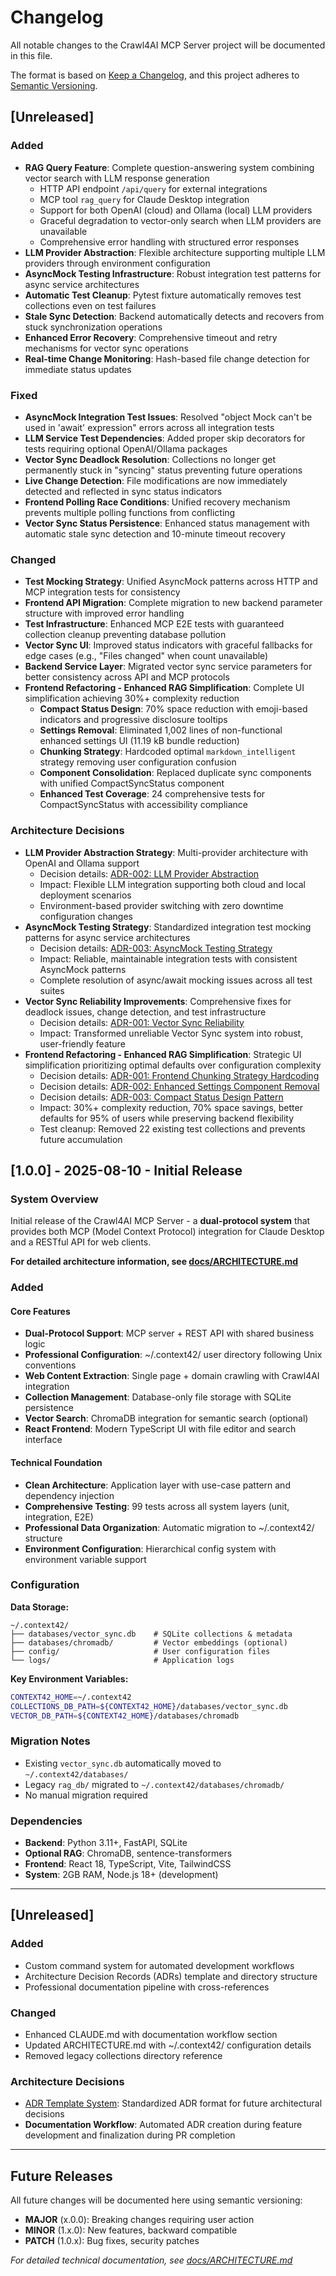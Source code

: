 # Changelog

All notable changes to the Crawl4AI MCP Server project will be documented in this file.

The format is based on [Keep a Changelog](https://keepachangelog.com/en/1.0.0/),
and this project adheres to [Semantic Versioning](https://semver.org/spec/v2.0.0.html).

## [Unreleased]

### Added
- **RAG Query Feature**: Complete question-answering system combining vector search with LLM response generation
  - HTTP API endpoint `/api/query` for external integrations
  - MCP tool `rag_query` for Claude Desktop integration
  - Support for both OpenAI (cloud) and Ollama (local) LLM providers
  - Graceful degradation to vector-only search when LLM providers are unavailable
  - Comprehensive error handling with structured error responses
- **LLM Provider Abstraction**: Flexible architecture supporting multiple LLM providers through environment configuration
- **AsyncMock Testing Infrastructure**: Robust integration test patterns for async service architectures
- **Automatic Test Cleanup**: Pytest fixture automatically removes test collections even on test failures
- **Stale Sync Detection**: Backend automatically detects and recovers from stuck synchronization operations
- **Enhanced Error Recovery**: Comprehensive timeout and retry mechanisms for vector sync operations
- **Real-time Change Monitoring**: Hash-based file change detection for immediate status updates

### Fixed
- **AsyncMock Integration Test Issues**: Resolved "object Mock can't be used in 'await' expression" errors across all integration tests
- **LLM Service Test Dependencies**: Added proper skip decorators for tests requiring optional OpenAI/Ollama packages
- **Vector Sync Deadlock Resolution**: Collections no longer get permanently stuck in "syncing" status preventing future operations
- **Live Change Detection**: File modifications are now immediately detected and reflected in sync status indicators  
- **Frontend Polling Race Conditions**: Unified recovery mechanism prevents multiple polling functions from conflicting
- **Vector Sync Status Persistence**: Enhanced status management with automatic stale sync detection and 10-minute timeout recovery

### Changed
- **Test Mocking Strategy**: Unified AsyncMock patterns across HTTP and MCP integration tests for consistency
- **Frontend API Migration**: Complete migration to new backend parameter structure with improved error handling
- **Test Infrastructure**: Enhanced MCP E2E tests with guaranteed collection cleanup preventing database pollution
- **Vector Sync UI**: Improved status indicators with graceful fallbacks for edge cases (e.g., "Files changed" when count unavailable)
- **Backend Service Layer**: Migrated vector sync service parameters for better consistency across API and MCP protocols
- **Frontend Refactoring - Enhanced RAG Simplification**: Complete UI simplification achieving 30%+ complexity reduction
  - **Compact Status Design**: 70% space reduction with emoji-based indicators and progressive disclosure tooltips
  - **Settings Removal**: Eliminated 1,002 lines of non-functional enhanced settings UI (11.19 kB bundle reduction)
  - **Chunking Strategy**: Hardcoded optimal `markdown_intelligent` strategy removing user configuration confusion
  - **Component Consolidation**: Replaced duplicate sync components with unified CompactSyncStatus component
  - **Enhanced Test Coverage**: 24 comprehensive tests for CompactSyncStatus with accessibility compliance

### Architecture Decisions
- **LLM Provider Abstraction Strategy**: Multi-provider architecture with OpenAI and Ollama support
  - Decision details: [ADR-002: LLM Provider Abstraction](docs/adr/ADR_2025-01-13_llm-provider-abstraction-strategy.md)
  - Impact: Flexible LLM integration supporting both cloud and local deployment scenarios
  - Environment-based provider switching with zero downtime configuration changes
- **AsyncMock Testing Strategy**: Standardized integration test mocking patterns for async service architectures
  - Decision details: [ADR-003: AsyncMock Testing Strategy](docs/adr/ADR_2025-01-15_asyncmock-testing-strategy.md)
  - Impact: Reliable, maintainable integration tests with consistent AsyncMock patterns
  - Complete resolution of async/await mocking issues across all test suites
- **Vector Sync Reliability Improvements**: Comprehensive fixes for deadlock issues, change detection, and test infrastructure
  - Decision details: [ADR-001: Vector Sync Reliability](docs/adr/ADR_2025-01-13_vector-sync-reliability-improvements.md)
  - Impact: Transformed unreliable Vector Sync system into robust, user-friendly feature
- **Frontend Refactoring - Enhanced RAG Simplification**: Strategic UI simplification prioritizing optimal defaults over configuration complexity
  - Decision details: [ADR-001: Frontend Chunking Strategy Hardcoding](docs/adr/ADR_2025-01-17_frontend-chunking-strategy-hardcoding.md)
  - Decision details: [ADR-002: Enhanced Settings Component Removal](docs/adr/ADR_2025-01-17_enhanced-settings-component-removal.md)
  - Decision details: [ADR-003: Compact Status Design Pattern](docs/adr/ADR_2025-01-17_compact-status-design-pattern.md)
  - Impact: 30%+ complexity reduction, 70% space savings, better defaults for 95% of users while preserving backend flexibility
  - Test cleanup: Removed 22 existing test collections and prevents future accumulation

## [1.0.0] - 2025-08-10 - Initial Release

### System Overview

Initial release of the Crawl4AI MCP Server - a **dual-protocol system** that provides both MCP (Model Context Protocol) integration for Claude Desktop and a RESTful API for web clients.

**For detailed architecture information, see [docs/ARCHITECTURE.md](docs/ARCHITECTURE.md)**

### Added

#### Core Features
- **Dual-Protocol Support**: MCP server + REST API with shared business logic
- **Professional Configuration**: ~/.context42/ user directory following Unix conventions  
- **Web Content Extraction**: Single page + domain crawling with Crawl4AI integration
- **Collection Management**: Database-only file storage with SQLite persistence
- **Vector Search**: ChromaDB integration for semantic search (optional)
- **React Frontend**: Modern TypeScript UI with file editor and search interface

#### Technical Foundation
- **Clean Architecture**: Application layer with use-case pattern and dependency injection
- **Comprehensive Testing**: 99 tests across all system layers (unit, integration, E2E)
- **Professional Data Organization**: Automatic migration to ~/.context42/ structure
- **Environment Configuration**: Hierarchical config system with environment variable support

### Configuration

**Data Storage:**
```text
~/.context42/
├── databases/vector_sync.db    # SQLite collections & metadata  
├── databases/chromadb/         # Vector embeddings (optional)
├── config/                     # User configuration files
└── logs/                       # Application logs
```

**Key Environment Variables:**
```bash
CONTEXT42_HOME=~/.context42
COLLECTIONS_DB_PATH=${CONTEXT42_HOME}/databases/vector_sync.db
VECTOR_DB_PATH=${CONTEXT42_HOME}/databases/chromadb
```

### Migration Notes

- Existing `vector_sync.db` automatically moved to `~/.context42/databases/`
- Legacy `rag_db/` migrated to `~/.context42/databases/chromadb/`
- No manual migration required

### Dependencies

- **Backend**: Python 3.11+, FastAPI, SQLite
- **Optional RAG**: ChromaDB, sentence-transformers  
- **Frontend**: React 18, TypeScript, Vite, TailwindCSS
- **System**: 2GB RAM, Node.js 18+ (development)

---

## [Unreleased]

### Added
- Custom command system for automated development workflows
- Architecture Decision Records (ADRs) template and directory structure
- Professional documentation pipeline with cross-references

### Changed  
- Enhanced CLAUDE.md with documentation workflow section
- Updated ARCHITECTURE.md with ~/.context42/ configuration details
- Removed legacy collections directory reference

### Architecture Decisions
- [ADR Template System](docs/adr/): Standardized ADR format for future architectural decisions
- **Documentation Workflow**: Automated ADR creation during feature development and finalization during PR completion

---

## Future Releases

All future changes will be documented here using semantic versioning:

- **MAJOR** (x.0.0): Breaking changes requiring user action
- **MINOR** (1.x.0): New features, backward compatible  
- **PATCH** (1.0.x): Bug fixes, security patches

*For detailed technical documentation, see [docs/ARCHITECTURE.md](docs/ARCHITECTURE.md)*